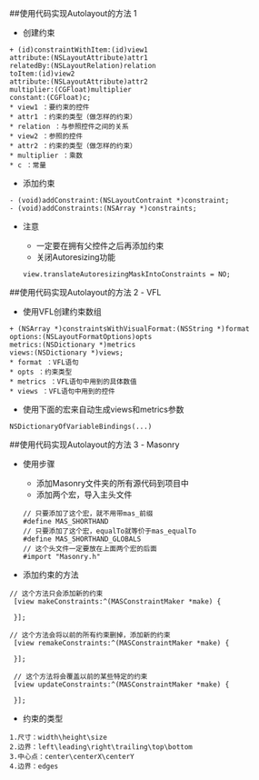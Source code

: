 ##使用代码实现Autolayout的方法 1
- 创建约束  

```
+ (id)constraintWithItem:(id)view1   
attribute:(NSLayoutAttribute)attr1   
relatedBy:(NSLayoutRelation)relation  
toItem:(id)view2  
attribute:(NSLayoutAttribute)attr2
multiplier:(CGFloat)multiplier
constant:(CGFloat)c;
* view1 ：要约束的控件
* attr1 ：约束的类型（做怎样的约束）
* relation ：与参照控件之间的关系
* view2 ：参照的控件
* attr2 ：约束的类型（做怎样的约束）
* multiplier ：乘数
* c ：常量
```  
- 添加约束
  
```
- (void)addConstraint:(NSLayoutContraint *)constraint;
- (void)addConstraints:(NSArray *)constraints;  
```  
- 注意
	- 一定要在拥有父控件之后再添加约束
	- 关闭Autoresizing功能  
	  
	```
	view.translateAutoresizingMaskIntoConstraints = NO;  
	```

##使用代码实现Autolayout的方法 2 - VFL

- 使用VFL创建约束数组

```
+ (NSArray *)constraintsWithVisualFormat:(NSString *)format
options:(NSLayoutFormatOptions)opts
metrics:(NSDictionary *)metrics
views:(NSDictionary *)views;
* format ：VFL语句
* opts ：约束类型
* metrics ：VFL语句中用到的具体数值
* views ：VFL语句中用到的控件
```
- 使用下面的宏来自动生成views和metrics参数

```
NSDictionaryOfVariableBindings(...)
```

##使用代码实现Autolayout的方法 3 - Masonry
- 使用步骤
	- 添加Masonry文件夹的所有源代码到项目中
	- 添加两个宏，导入主头文件
	
	```  
    // 只要添加了这个宏，就不用带mas_前缀
    #define MAS_SHORTHAND
	// 只要添加了这个宏，equalTo就等价于mas_equalTo
	#define MAS_SHORTHAND_GLOBALS
	// 这个头文件一定要放在上面两个宏的后面
	#import "Masonry.h"   
	```
	
- 添加约束的方法

```
// 这个方法只会添加新的约束
 [view makeConstraints:^(MASConstraintMaker *make) {

 }];

// 这个方法会将以前的所有约束删掉，添加新的约束
 [view remakeConstraints:^(MASConstraintMaker *make) {

 }];

 // 这个方法将会覆盖以前的某些特定的约束
 [view updateConstraints:^(MASConstraintMaker *make) {

 }];
```
- 约束的类型

```
1.尺寸：width\height\size
2.边界：left\leading\right\trailing\top\bottom
3.中心点：center\centerX\centerY
4.边界：edges
```
